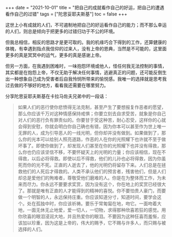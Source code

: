 +++ 
date = "2021-10-01"
title = "把自己的成就看作自己的好运，把自己的遭遇看作自己的过错"
tags = ["陀思妥耶夫斯基"]
toc = false
+++

这世上小有成就的人们，不可遏制地把自己的好运看作自己的能力；而不那么幸运的人们，则总是倾向于把更多的过错归功于不公的环境。

但我总相信，相反的思路才是更可取的。我的机缘巧合下得到的工作，还算健康的体魄，有幸遇到指点我信仰的过来人，没有上帝的恩典，当然是不可能的，这里面更多的真是冥冥中的运气，更多的真是感谢上帝。

但另一方面，在我遇到困难时，一味抱怨环境或他人，怪任何我无法控制的事情，其实都是在抱怨上帝，不仅无助于解决任何事情，逃避真正的问题，还可能反倒生出一种想象自己成为受害者后自我怜悯所带来的愉悦感。我唯一的选择就是思考我过去做的不够好的地方，看看我还需要在哪里努力。

分享陀思妥耶夫斯基在卡拉马佐夫兄弟中的一段话：

> 如果人们的恶行使你悲愤得无法克制，甚至产生了要想报复作恶者的愿望，那么你应该千万对这种情感保持戒惧；你要立刻去自求受苦，就象是你自己对人们的恶行负有罪责似的。你要甘于受这种苦，耐心忍受，这样你的心就会得到安慰，你就会明白你自己确也有错，因为你本可以甚至作为世上唯一无罪的人，成为引导恶人的一线光明，但你却并没有做到。如果做到了，那么你的光本可以给别人照亮道路，作恶的人在你的光照耀下也许就不至于做坏事了。即使你做到了，却发现人们甚至在你的光照耀下也并没有得救，那么你也仍应该坚信不移，不要怀疑天上的光明的力量；你应该相信，现在不得救，以后必将得救。即使以后不得救，他们的儿孙也必将得救，因为你虽死而你的光不死。正直的人逝去了，他的光明仍将留存下来。人们总是在拯救他们的人死后才得救的。人类不承认他们的预言者，残害他们，但是人们却总是爱他们的殉难者，尊敬受他们磨难的人。你是在为整体而工作，为未来而尽力。你永远不要要求奖赏，因为没有这个，你在地上的奖赏已经很大了。那就是唯有正直的人才能得到的精神的喜悦。你不要怕贵人豪门，而要做一个明智的人，永远保持庄重。你应该知道分寸，知道时间，要学会这个。处在孤独中时，你应该祈祷。要乐于常匍匐在地，吻它。一面吻着大地，一面无休无止地爱，爱一切人，一切物，求得那种欣喜若狂的感觉。用你欣喜的眼泪浸润大地，并且热爱你的眼泪。不要因为这种狂喜而羞惭，应该加以珍重，因为这是上帝的，伟大的赐予，它不赐与许多人，而只赐与被选择的人们。
